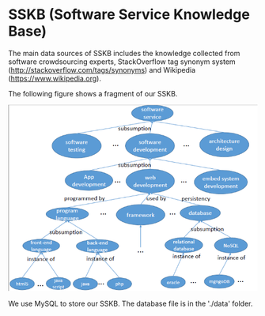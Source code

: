 # SSKB (Software Service Knowledge Base)

The main data sources of SSKB includes the knowledge collected from software crowdsourcing experts, StackOverflow tag synonym system (http://stackoverflow.com/tags/synonyms) and Wikipedia (https://www.wikipedia.org).

The following figure shows a fragment of our SSKB.

![Image text](./img-folder/knowledgebase.png)

We use MySQL to store our SSKB. The database file is in the './data' folder.
